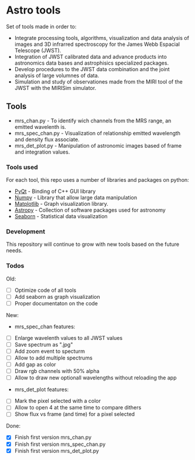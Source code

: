 # Astro tools

Set of tools made in order to:

+ Integrate processing tools, algorithms, visualization and data analysis of images and 3D infrarred spectroscopy for the James Webb Espacial Telescope (JWST).
+ Integration of JWST calibrated data  and advance products into astronomics data bases and astrophisics specialized packages.
+ Develop procedures to the JWST data combination and the joint analysis of large volumnes of data.
+ Simulation and study of observationes made from the MIRI tool of the JWST with the MIRISim simulator.

## Tools

+ mrs_chan.py - To identify wich channels from the MRS range, an emitted wavelenth is.
+ mrs_spec_chan.py - Visualization of relationship emitted wavelength and density flux associate.
+ mrs_det_plot.py - Manipulation of astronomic images based of frame and integration values.

### Tools used

For each tool, this repo uses a number of libraries and packages on python:

+ [PyQt](https://wiki.python.org/moin/PyQt) - Binding of C++ GUI library
+ [Numpy](https://numpy.org/) - Library that allow large data manipulation
+ [Matplotlib](https://matplotlib.org/) - Graph visualization library.
+ [Astropy](https://www.astropy.org/) - Collection of software packages used for astronomy
+ [Seaborn](https://seaborn.pydata.org/) - Statistical data visualization

### Development

This repository will continue to grow with new tools based on the future needs.

### Todos

Old:

+ [ ] Optimize code of all tools
+ [ ] Add seaborn as graph visualization
+ [ ] Proper documentaton on the code

New:

+ mrs_spec_chan features:
 + [ ] Enlarge wavelenth values to all JWST values
 + [ ] Save spectrum as ".jpg"
 + [ ] Add zoom event to specturm
 + [ ] Allow to add multiple spectrums
 + [ ] Add gap as color
 + [ ] Draw rgb channels with 50% alpha
 + [ ] Allow to draw new optionall wavelengths without reloading the app

+ mrs_det_plot features:
 + [ ] Mark the pixel selected with a color
 + [ ] Allow to open 4 at the same time to compare dithers
 + [ ] Show flux vs frame (and time) for a pixel selected
 
Done:

+ [x] Finish first version mrs_chan.py
+ [x] Finish first version mrs_spec_chan.py
+ [x] Finish first version mrs_det_plot.py
